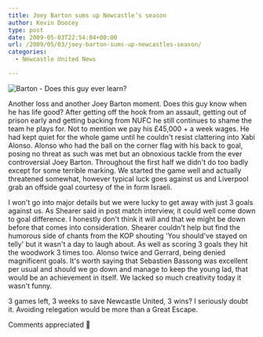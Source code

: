 ```yaml
---
title: Joey Barton sums up Newcastle’s season
author: Kevin Doocey
type: post
date: 2009-05-03T22:54:04+00:00
url: /2009/05/03/joey-barton-sums-up-newcastles-season/
categories:
  - Newcastle United News

---
```

![Barton - Does this guy ever learn?](https://static.guim.co.uk/sys-images/Football/Pix/pictures/2008/05/20/JoeyBartonPaulThomasAP476.jpg)

Another loss and another Joey Barton moment. Does this guy know when he has life good? After getting off the hook from an assault, getting out of prison early and getting backing from NUFC he still continues to shame the team he plays for. Not to mention we pay his £45,000 + a week wages. He had kept quiet for the whole game until he couldn't resist clattering into Xabi Alonso. Alonso who had the ball on the corner flag with his back to goal, posing no threat as such was met but an obnoxious tackle from the ever controversial Joey Barton. Throughout the first half we didn't do too badly except for some terrible marking. We started the game well and actually threatened somewhat, however typical luck goes against us and Liverpool grab an offside goal courtesy of the in form Israeli.

I won't go into major details but we were lucky to get away with just 3 goals against us. As Shearer said in post match interview, it could well come down to goal difference. I honestly don't think it will and that we might be down before that comes into consideration. Shearer couldn't help but find the humorous side of chants from the KOP shouting 'You should've stayed on telly' but it wasn't a day to laugh about. As well as scoring 3 goals they hit the woodwork 3 times too. Alonso twice and Gerrard, being denied magnificent goals. It's worth saying that Sebastien Bassong was excellent per usual and should we go down and manage to keep the young lad, that would be an achievement in itself. We lacked so much creativity today it wasn't funny.

3 games left, 3 weeks to save Newcastle United, 3 wins? I seriously doubt it. Avoiding relegation would be more than a Great Escape.

Comments appreciated 🙂
